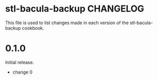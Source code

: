 # stl-bacula-backup CHANGELOG

This file is used to list changes made in each version of the stl-bacula-backup cookbook.

# 0.1.0

Initial release.

- change 0
